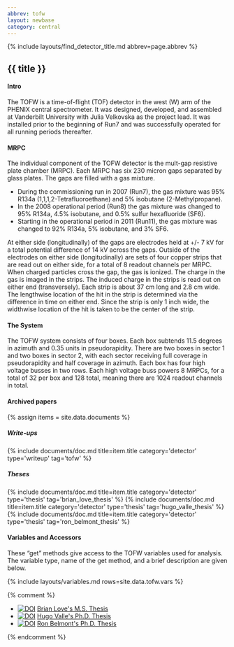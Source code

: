 ```yaml
---
abbrev: tofw
layout: newbase
category: central
---
```

{% include layouts/find_detector_title.md abbrev=page.abbrev %}
## {{ title }}

#### Intro
The TOFW is a time-of-flight (TOF) detector in the west (W) arm of the PHENIX central
spectrometer.  It was designed, developed, and assembled at Vanderbilt University with
Julia Velkovska as the project lead.  It was installed prior to the beginning of Run7
and was successfully operated for all running periods thereafter.

#### MRPC
The individual component of the TOFW detector is the mult-gap resistive plate chamber
(MRPC).  Each MRPC has six 230 micron gaps separated by glass plates.  The gaps are filled
with a gas mixture.

* During the commissioning run in 2007 (Run7), the gas mixture was 95%
R134a (1,1,1,2-Tetrafluoroethane) and 5% isobutane (2-Methylpropane).
* In the 2008 operational period (Run8) the gas mixture was changed to 95% R134a, 4.5% isobutane,
and 0.5% sulfur hexafluoride (SF6).
* Starting in the operational period in 2011 (Run11), the gas mixture was changed to 92%
R134a, 5% isobutane, and 3% SF6.

At either side (longitudinally) of the gaps are electrodes held at +/- 7 kV for a total
potential difference of 14 kV across the gaps.  Outside of the electrodes on either side
(longitudinally) are sets of four copper strips that are read out on either side, for a
total of 8 readout channels per MRPC.  When charged particles cross the gap, the gas is
ionized.  The charge in the gas is imaged in the strips.  The induced charge in the strips
is read out on either end (transversely).  Each strip is about 37 cm long and 2.8 cm wide.
The lengthwise location of the hit in the strip is determined via the difference in time
on either end.  Since the strip is only 1 inch wide, the widthwise location of the hit is
taken to be the center of the strip.

#### The System
The TOFW system consists of four boxes.  Each box subtends 11.5 degrees in azimuth and
0.35 units in pseudorapidity.  There are two boxes in sector 1 and two boxes in sector 2,
with each sector receiving full coverage in pseudorapidity and half coverage in azimuth.
Each box has four high voltage busses in two rows.  Each high voltage buss powers 8 MRPCs,
for a total of 32 per box and 128 total, meaning there are 1024 readout channels in total.

#### Archived papers

{% assign items = site.data.documents %}

##### Write-ups
{% include documents/doc.md title=item.title category='detector' type='writeup' tag='tofw' %}

##### Theses
{% include documents/doc.md title=item.title category='detector' type='thesis' tag='brian_love_thesis' %}
{% include documents/doc.md title=item.title category='detector' type='thesis' tag='hugo_valle_thesis' %}
{% include documents/doc.md title=item.title category='detector' type='thesis' tag='ron_belmont_thesis' %}

#### Variables and Accessors
These “get” methods give access to the TOFW variables used for analysis. The variable type, name of the get method, and a brief description are given below.

{% include layouts/variables.md rows=site.data.tofw.vars %}

{% comment %}
<!-- [PHENIX Time-of-flight detector West (TOFW) – Detector Basics]({{ '/assets/detectors/tofw/tofw_shortdoc.pdf' | relative_url }}) -->
* [![DOI](https://zenodo.org/badge/DOI/10.5281/zenodo.3836478.svg)](https://doi.org/10.5281/zenodo.3836478) [Brian Love's M.S. Thesis](https://www.phenix.bnl.gov/phenix/WWW/talk/archive/theses/2009/Love_Brian-thesis_BrianLove.pdf)  
* [![DOI](https://zenodo.org/badge/DOI/10.5281/zenodo.3836538.svg)](https://doi.org/10.5281/zenodo.3836538) [Hugo Valle's Ph.D. Thesis](https://www.phenix.bnl.gov/phenix/WWW/talk/archive/theses/2008/Valle_Hugo-thesisHugoValle.pdf)  
* [![DOI](https://zenodo.org/badge/DOI/10.5281/zenodo.3836568.svg)](https://doi.org/10.5281/zenodo.3836568) [Ron Belmont's Ph.D. Thesis](https://www.phenix.bnl.gov/phenix/WWW/talk/archive/theses/2012/Belmont_Ron-belmont.pdf)  

{% endcomment %}
